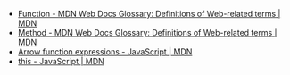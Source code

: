 - [Function - MDN Web Docs Glossary: Definitions of Web-related terms | MDN](https://developer.mozilla.org/en-US/docs/Glossary/Function)
- [Method - MDN Web Docs Glossary: Definitions of Web-related terms | MDN](https://developer.mozilla.org/en-US/docs/Glossary/Method)
- [Arrow function expressions - JavaScript | MDN](https://developer.mozilla.org/en-US/docs/Web/JavaScript/Reference/Functions/Arrow_functions)
- [this - JavaScript | MDN](https://developer.mozilla.org/en-US/docs/Web/JavaScript/Reference/Operators/this)
